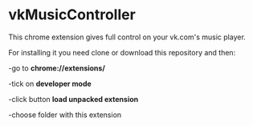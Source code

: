 # vkMusicController 
This chrome extension gives full control on your vk.com's music player.
<img scr="/images/Screenshot_1.png" width="400px">

For installing it you need clone or download this repository and then:

-go to **chrome://extensions/**

-tick on **developer mode**

-click button **load unpacked extension**

-choose folder with this extension

